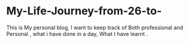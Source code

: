 # My-Life-Journey-from-26-to-
This is My personal blog, I want to keep track of Both professional and Personal , what i have done in a day, What I have learnt .
